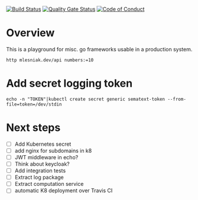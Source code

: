 [![Build Status](https://travis-ci.com/mlesniak/go-playground.svg?branch=master)](https://travis-ci.com/mlesniak/go-playground)
[![Quality Gate Status](https://sonarcloud.io/api/project_badges/measure?project=mlesniak_go-playground&metric=alert_status)](https://sonarcloud.io/dashboard?id=mlesniak_go-playground)
[![Code of Conduct](https://img.shields.io/badge/%E2%9D%A4-code%20of%20conduct-orange.svg?style=flat)](CODE_OF_CONDUCT.md)

# Overview

This is a playground for misc. go frameworks usable in a production system.

    http mlesniak.dev/api numbers:=10


# Add secret logging token

    echo -n "TOKEN"|kubectl create secret generic sematext-token --from-file=token=/dev/stdin

# Next steps

- [ ] Add Kubernetes secret
- [ ] add nginx for subdomains in k8
- [ ] JWT middleware in echo?
- [ ] Think about keycloak?
- [ ] Add integration tests
- [ ] Extract log package
- [ ] Extract computation service
- [ ] automatic K8 deployment over Travis CI
